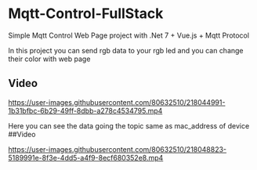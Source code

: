 # Mqtt-Control-FullStack

Simple Mqtt Control Web Page project with .Net 7 + Vue.js + Mqtt Protocol

In this project you can send rgb data to your rgb led and you can change their color with web page


## Video


https://user-images.githubusercontent.com/80632510/218044991-1b31bfbc-6b29-49ff-8dbb-a278c4534795.mp4


Here you can see the data going the topic same as mac_address of device
##Video





https://user-images.githubusercontent.com/80632510/218048823-5189991e-8f3e-4dd5-a4f9-8ecf680352e8.mp4

